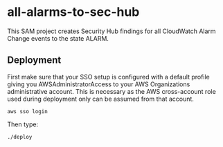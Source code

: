 # all-alarms-to-sec-hub

This SAM project creates Security Hub findings for all CloudWatch Alarm Change events to the state ALARM.


## Deployment

First make sure that your SSO setup is configured with a default profile giving you AWSAdministratorAccess
to your AWS Organizations administrative account. This is necessary as the AWS cross-account role used 
during deployment only can be assumed from that account.

```console
aws sso login
```

Then type:

```console
./deploy
```
